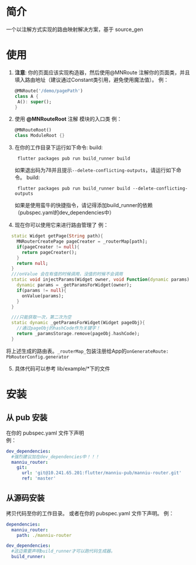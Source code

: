 # 简介

一个以注解方式实现的路由映射解决方案，基于 source_gen

# 使用

1. **注意**: 你的页面应该实现构造器，然后使用@MNRoute 注解你的页面类，并且填入路由地址（建议通过Constant类引用，避免使用魔法值）。
   例：

   ```Dart
   @MNRoute('/demo/pagePath')
   class A {
    A(): super();
   }
   ```

2. 使用 **@MNRouteRoot** 注解 模块的入口类
   例：

   ```Dart
   @MNRouteRoot()
   class ModuleRoot {}
   ```

3. 在你的工作目录下运行如下命令:
   build:

   ```shell
    flutter packages pub run build_runner build
   ```
   如果退出码为78并且提示`--delete-conflicting-outputs`，请运行如下命令。
   build:

   ```shell
    flutter packages pub run build_runner build --delete-conflicting-outputs
   ```
   如果是使用蛮牛的快捷指令，请记得添加build_runner的依赖（pubspec.yaml的dev_dependencies中）

4. 现在你可以使用它来进行路由管理了
   例：

```Dart
  static Widget getPage(String path){
    MNRouterCreatePage pageCreater = _routerMap[path];
    if(pageCreater != null){
      return pageCreater();
    }
    return null;
  }
  ///onValue 会在有值的时候调用，没值的时候不会调用
  static void injectParams(Widget owner, void Function(dynamic params) onValue){
    dynamic params = _getParamsForWidget(owner);
    if(params != null){
      onValue(params);
    }
  }

  ///只能获取一次，第二次为空
  static dynamic _getParamsForWidget(Widget pageObj){
    //通过pageObj的hashCode作为关键字！
    return _paramsStorage.remove(pageObj.hashCode);
  }
```
   将上述生成的路由表。`_routerMap_`包装注册给App的`onGenerateRoute: PbRouterConfig.generator`

5. 具体代码可以参考 lib/example/\*下的文件

# 安装

## 从 pub 安装

在你的 pubspec.yaml 文件下声明  
例：

```yaml
dev_dependencies:
  #强烈建议加在dev_dependencies中！！！
  manniu_router:
    git:
      url: 'git@10.241.65.201:flutter/manniu-pub/manniu-router.git'
      ref: 'master'
```

## 从源码安装

拷贝代码至你的工作目录。
或者在你的 pubspec.yaml 文件下声明。
例：

```yaml
dependencies:
  manniu_router:
    path: ./manniu-router

dev_dependencies:
  #这边需要声明build_runner才可以跑代码生成器。
  build_runner:
```
